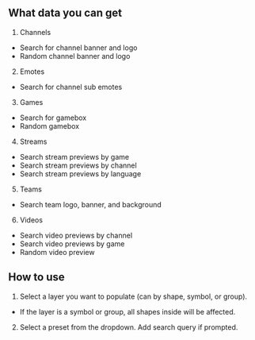 ## What data you can get
1. Channels
  * Search for channel banner and logo
  * Random channel banner and logo
2. Emotes
  * Search for channel sub emotes
3. Games
  * Search for gamebox
  * Random gamebox
4. Streams
  * Search stream previews by game
  * Search stream previews by channel
  * Search stream previews by language
5. Teams
  * Search team logo, banner, and background
6. Videos
  * Search video previews by channel
  * Search video previews by game
  * Random video preview

## How to use
1. Select a layer you want to populate (can by shape, symbol, or group).
  * If the layer is a symbol or group, all shapes inside will be affected.
2. Select a preset from the dropdown. Add search query if prompted.
